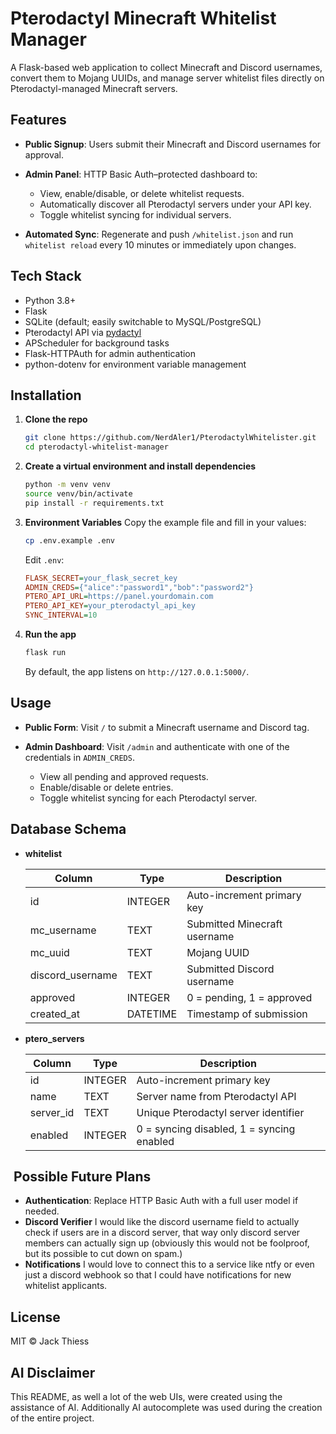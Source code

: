# Pterodactyl Minecraft Whitelist Manager

A Flask-based web application to collect Minecraft and Discord usernames, convert them to Mojang UUIDs, and manage server whitelist files directly on Pterodactyl-managed Minecraft servers.

## Features

* **Public Signup**: Users submit their Minecraft and Discord usernames for approval.
* **Admin Panel**: HTTP Basic Auth–protected dashboard to:

  * View, enable/disable, or delete whitelist requests.
  * Automatically discover all Pterodactyl servers under your API key.
  * Toggle whitelist syncing for individual servers.
* **Automated Sync**: Regenerate and push `/whitelist.json` and run `whitelist reload` every 10 minutes or immediately upon changes.

## Tech Stack

* Python 3.8+
* Flask
* SQLite (default; easily switchable to MySQL/PostgreSQL)
* Pterodactyl API via [pydactyl](https://pypi.org/project/pydactyl/)
* APScheduler for background tasks
* Flask-HTTPAuth for admin authentication
* python-dotenv for environment variable management

## Installation

1. **Clone the repo**

   ```bash
   git clone https://github.com/NerdAler1/PterodactylWhitelister.git
   cd pterodactyl-whitelist-manager
   ```

2. **Create a virtual environment and install dependencies**

   ```bash
   python -m venv venv
   source venv/bin/activate
   pip install -r requirements.txt
   ```

3. **Environment Variables**
   Copy the example file and fill in your values:

   ```bash
   cp .env.example .env
   ```

   Edit `.env`:

   ```ini
   FLASK_SECRET=your_flask_secret_key
   ADMIN_CREDS={"alice":"password1","bob":"password2"}
   PTERO_API_URL=https://panel.yourdomain.com
   PTERO_API_KEY=your_pterodactyl_api_key
   SYNC_INTERVAL=10
   ```

4. **Run the app**

   ```bash
   flask run
   ```

   By default, the app listens on `http://127.0.0.1:5000/`.

## Usage

* **Public Form**: Visit `/` to submit a Minecraft username and Discord tag.
* **Admin Dashboard**: Visit `/admin` and authenticate with one of the credentials in `ADMIN_CREDS`.

  * View all pending and approved requests.
  * Enable/disable or delete entries.
  * Toggle whitelist syncing for each Pterodactyl server.

## Database Schema

* **whitelist**

  | Column            | Type     | Description                  |
  | ----------------- | -------- | ---------------------------- |
  | id                | INTEGER  | Auto-increment primary key   |
  | mc\_username      | TEXT     | Submitted Minecraft username |
  | mc\_uuid          | TEXT     | Mojang UUID                  |
  | discord\_username | TEXT     | Submitted Discord username   |
  | approved          | INTEGER  | 0 = pending, 1 = approved    |
  | created\_at       | DATETIME | Timestamp of submission      |

* **ptero\_servers**

  | Column     | Type    | Description                               |
  | ---------- | ------- | ----------------------------------------- |
  | id         | INTEGER | Auto-increment primary key                |
  | name       | TEXT    | Server name from Pterodactyl API          |
  | server\_id | TEXT    | Unique Pterodactyl server identifier      |
  | enabled    | INTEGER | 0 = syncing disabled, 1 = syncing enabled |

##  Possible Future Plans

* **Authentication**: Replace HTTP Basic Auth with a full user model if needed.
* **Discord Verifier** I would like the discord username field to actually check if users are in a discord server, that way only discord server members can actually sign up (obviously this would not be foolproof, but its possible to cut down on spam.)
* **Notifications** I would love to connect this to a service like ntfy or even just a discord webhook so that I could have notifications for new whitelist applicants.

## License

MIT © Jack Thiess

## AI Disclaimer

This README, as well a lot of the web UIs, were created using the assistance of AI. Additionally AI autocomplete was used during the creation of the entire project.
